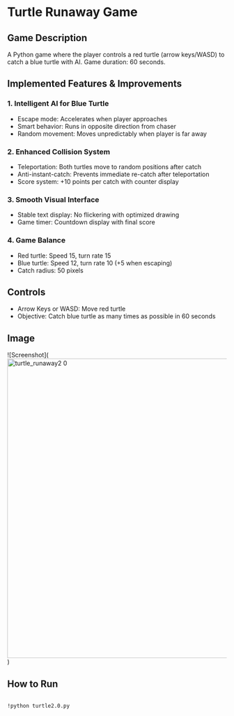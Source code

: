 # Turtle Runaway Game


## Game Description
A Python game where the player controls a red turtle (arrow keys/WASD) to catch a blue turtle with AI. Game duration: 60 seconds.

## Implemented Features & Improvements

### 1. Intelligent AI for Blue Turtle
- Escape mode: Accelerates when player approaches
- Smart behavior: Runs in opposite direction from chaser
- Random movement: Moves unpredictably when player is far away

### 2. Enhanced Collision System
- Teleportation: Both turtles move to random positions after catch
- Anti-instant-catch: Prevents immediate re-catch after teleportation
- Score system: +10 points per catch with counter display

### 3. Smooth Visual Interface
- Stable text display: No flickering with optimized drawing
- Game timer: Countdown display with final score

### 4. Game Balance
- Red turtle: Speed 15, turn rate 15
- Blue turtle: Speed 12, turn rate 10 (+5 when escaping)
- Catch radius: 50 pixels

## Controls
 - Arrow Keys or WASD: Move red turtle
 - Objective: Catch blue turtle as many times as possible in 60 seconds

## Image
![Screenshot]([<img width="809" height="688" alt="turtle_runaway2 0" src="https://github.com/user-attachments/assets/bc6a62f5-3bc4-488b-a253-e5b761a71aa3" />](https://drive.google.com/file/d/14eTxDqGjs7UXHQE04oC-XFIbit6rlzjV/view?usp=drivesdk)
) 
 
## How to Run
```bash

!python turtle2.0.py



